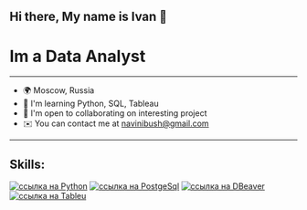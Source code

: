 ## Hi there, My name is Ivan 👋
# Im a Data Analyst
___
- 🌍  Moscow, Russia
- 🧠  I'm learning Python, SQL, Tableau
- 🤝  I'm open to collaborating on interesting project
- ✉️  You can contact me at navinibush@gmail.com
___
## Skills:
[![ссылка на Python](https://img.icons8.com/?size=100&id=l75OEUJkPAk4&format=png&color=000000)](https://www.python.org/)
[![ссылка на PostgeSql](https://img.icons8.com/?size=100&id=38561&format=png&color=000000)](https://www.postgresql.org/)
[![ссылка на DBeaver](https://img.icons8.com/?size=100&id=kjaF4LlvyR6g&format=png&color=000000)](https://dbeaver.io/)
[![ссылка на Tableu](https://img.icons8.com/?size=100&id=9Kvi1p1F0tUo&format=png&color=000000)](https://public.tableau.com/)
